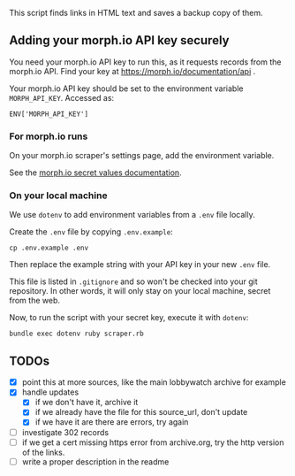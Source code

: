 This script finds links in HTML text and saves a backup copy of them.

## Adding your morph.io API key securely

You need your morph.io API key to run this, as it requests records from the morph.io API. 
Find your key at https://morph.io/documentation/api .

Your morph.io API key should be set to the environment variable `MORPH_API_KEY`.
Accessed as:

```
ENV['MORPH_API_KEY']
```

### For morph.io runs

On your morph.io scraper's settings page, add the environment variable.

See the [morph.io secret values documentation](https://morph.io/documentation/secret_values).

### On your local machine

We use `dotenv` to add environment variables from a `.env` file locally.

Create the `.env` file by copying `.env.example`:

```
cp .env.example .env
```

Then replace the example string with your API key in your new `.env` file.

This file is listed in `.gitignore` and so won't be checked into your git
repository. In other words, it will only stay on your local machine, secret from
the web.

Now, to run the script with your secret key, execute it with `dotenv`:

```
bundle exec dotenv ruby scraper.rb
```

## TODOs

* [x] point this at more sources, like the main lobbywatch archive for example
* [x] handle updates
  * [x] if we don't have it, archive it
  * [x] if we already have the file for this source_url, don't update
  * [x] if we have it are there are errors, try again
* [ ] investigate 302 records
* [ ] if we get a cert missing https error from archive.org, try the http
    version of the links.
* [ ] write a proper description in the readme
